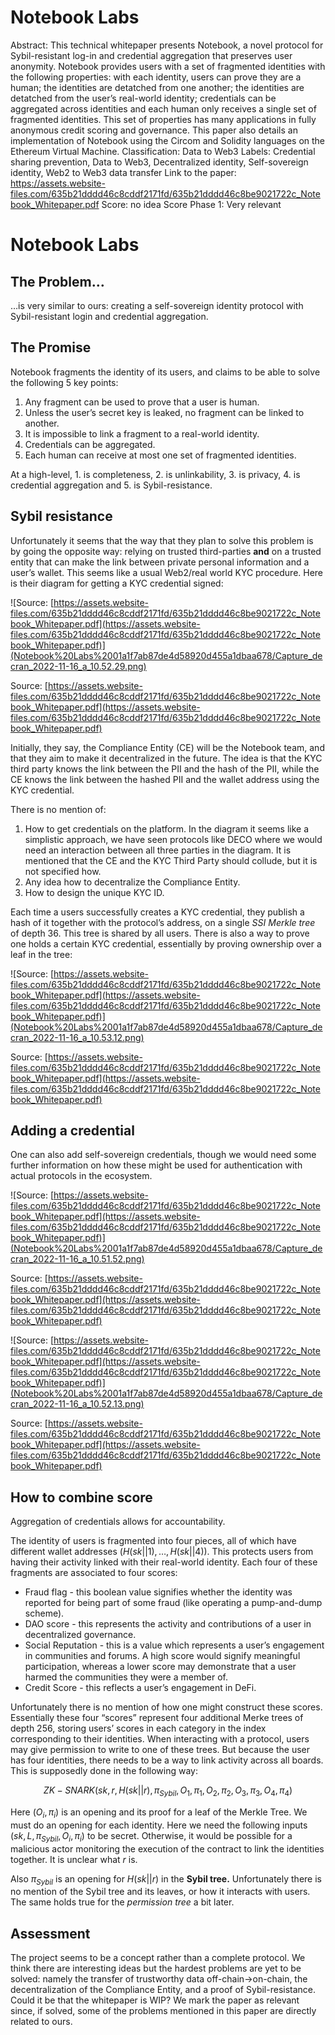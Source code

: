 # Notebook Labs

Abstract: This technical whitepaper presents Notebook, a novel protocol for Sybil-resistant log-in and credential aggregation that preserves user anonymity. Notebook provides users with a set of fragmented identities with the following properties: with each identity, users can prove they are a human; the identities are detatched from one another; the identities are detatched from the user’s real-world identity; credentials can be aggregated across identities and each human only receives a single set of fragmented identities. This set of properties has many applications in fully anonymous credit scoring and governance. This paper also details an implementation of Notebook using the Circom and Solidity languages on the Ethereum Virtual Machine.
Classification: Data to Web3
Labels: Credential sharing prevention, Data to Web3, Decentralized identity, Self-sovereign identity, Web2 to Web3 data transfer
Link to the paper: https://assets.website-files.com/635b21dddd46c8cddf2171fd/635b21dddd46c8be9021722c_Notebook_Whitepaper.pdf
Score: no idea
Score Phase 1: Very relevant

# Notebook Labs

## The Problem…

…is very similar to ours: creating a self-sovereign identity protocol with Sybil-resistant login and credential aggregation. 

## The Promise

Notebook fragments the identity of its users, and claims to be able to solve the following 5 key points:

1. Any fragment can be used to prove that a user is human.
2. Unless the user’s secret key is leaked, no fragment can be linked to another.
3. It is impossible to link a fragment to a real-world identity.
4. Credentials can be aggregated.
5. Each human can receive at most one set of fragmented identities. 

At a high-level, 1. is completeness, 2. is unlinkability, 3. is privacy, 4. is credential aggregation and 5. is Sybil-resistance. 

## Sybil resistance

Unfortunately it seems that the way that they plan to solve this problem is by going the  opposite way: relying on trusted third-parties **and** on a trusted entity that can make the link between private personal information and a user’s wallet. This seems like a usual Web2/real world KYC procedure. Here is their diagram for getting a KYC credential signed:

![Source: [https://assets.website-files.com/635b21dddd46c8cddf2171fd/635b21dddd46c8be9021722c_Notebook_Whitepaper.pdf](https://assets.website-files.com/635b21dddd46c8cddf2171fd/635b21dddd46c8be9021722c_Notebook_Whitepaper.pdf)](Notebook%20Labs%2001a1f7ab87de4d58920d455a1dbaa678/Capture_decran_2022-11-16_a_10.52.29.png)

Source: [https://assets.website-files.com/635b21dddd46c8cddf2171fd/635b21dddd46c8be9021722c_Notebook_Whitepaper.pdf](https://assets.website-files.com/635b21dddd46c8cddf2171fd/635b21dddd46c8be9021722c_Notebook_Whitepaper.pdf)

Initially, they say, the Compliance Entity (CE) will be the Notebook team, and that they aim to make it decentralized in the future. The idea is that the KYC third party knows the link between the PII and the hash of the PII, while the CE knows the link between the hashed PII and the wallet address using the KYC credential. 

There is no mention of:

1. How to get credentials on the platform. In the diagram it seems like a simplistic approach, we have seen protocols like DECO where we would need an interaction between all three parties in the diagram. It is mentioned that the CE and the KYC Third Party should collude, but it is not specified how. 
2. Any idea how to decentralize the Compliance Entity. 
3. How to design the unique KYC ID. 

Each time a users successfully creates a KYC credential, they publish a hash of it together with the protocol’s address, on a single *SSI Merkle tree* of depth 36. This tree is shared by all users. There is also a way to prove one holds a certain KYC credential, essentially by proving ownership over a leaf in the tree:

![Source: [https://assets.website-files.com/635b21dddd46c8cddf2171fd/635b21dddd46c8be9021722c_Notebook_Whitepaper.pdf](https://assets.website-files.com/635b21dddd46c8cddf2171fd/635b21dddd46c8be9021722c_Notebook_Whitepaper.pdf)](Notebook%20Labs%2001a1f7ab87de4d58920d455a1dbaa678/Capture_decran_2022-11-16_a_10.53.12.png)

Source: [https://assets.website-files.com/635b21dddd46c8cddf2171fd/635b21dddd46c8be9021722c_Notebook_Whitepaper.pdf](https://assets.website-files.com/635b21dddd46c8cddf2171fd/635b21dddd46c8be9021722c_Notebook_Whitepaper.pdf)

## Adding a credential

One can also add self-sovereign credentials, though we would need some further information on how these might be used for authentication with actual protocols in the ecosystem. 

![Source: [https://assets.website-files.com/635b21dddd46c8cddf2171fd/635b21dddd46c8be9021722c_Notebook_Whitepaper.pdf](https://assets.website-files.com/635b21dddd46c8cddf2171fd/635b21dddd46c8be9021722c_Notebook_Whitepaper.pdf)](Notebook%20Labs%2001a1f7ab87de4d58920d455a1dbaa678/Capture_decran_2022-11-16_a_10.51.52.png)

Source: [https://assets.website-files.com/635b21dddd46c8cddf2171fd/635b21dddd46c8be9021722c_Notebook_Whitepaper.pdf](https://assets.website-files.com/635b21dddd46c8cddf2171fd/635b21dddd46c8be9021722c_Notebook_Whitepaper.pdf)

![Source: [https://assets.website-files.com/635b21dddd46c8cddf2171fd/635b21dddd46c8be9021722c_Notebook_Whitepaper.pdf](https://assets.website-files.com/635b21dddd46c8cddf2171fd/635b21dddd46c8be9021722c_Notebook_Whitepaper.pdf)](Notebook%20Labs%2001a1f7ab87de4d58920d455a1dbaa678/Capture_decran_2022-11-16_a_10.52.13.png)

Source: [https://assets.website-files.com/635b21dddd46c8cddf2171fd/635b21dddd46c8be9021722c_Notebook_Whitepaper.pdf](https://assets.website-files.com/635b21dddd46c8cddf2171fd/635b21dddd46c8be9021722c_Notebook_Whitepaper.pdf)

## How to combine score

Aggregation of credentials allows for accountability. 

The identity of users is fragmented into four pieces, all of which have different wallet addresses ($H(sk||1), \dots, H(sk||4)$). This protects users from having their activity linked with their real-world identity. Each four of these fragments are associated to four scores:

- Fraud flag - this boolean value signifies whether the identity was reported for being part of some fraud (like operating a pump-and-dump scheme).
- DAO score - this represents the activity and contributions of a user in decentralized governance.
- Social Reputation - this is a value which represents a user’s engagement in communities and forums. A high score would signify meaningful participation, whereas a lower score may demonstrate that a user harmed the communities they were a member of.
- Credit Score - this reflects a user’s engagement in DeFi.

Unfortunately there is no mention of how one might construct these scores. Essentially these four “scores” represent four additional Merke trees of depth 256, storing users’ scores in each category in the index corresponding to their identities. When interacting with a protocol, users may give permission to write to one of these trees. But because the user has four identities, there needs to be a way to link activity across all boards. This is supposedly done in the following way:

$$
ZK-SNARK(sk, r, H(sk||r),\pi_{Sybil}, O_1, \pi_1, O_2,\pi_2, O_3, \pi_3, O_4, \pi_4)
$$

Here $(O_i,π_i)$ is an opening and its proof for a leaf of the Merkle Tree. We must do an opening for each identity. Here we need the following inputs  $(sk, L, π_{Sybil}, O_i, π_i)$ to be secret. Otherwise, it would be possible for a malicious actor monitoring the execution of the contract to link the identities together. It is unclear what $r$  is. 

Also $\pi_{Sybil}$ is an opening for $H(sk||r)$ in the ************Sybil tree.************ Unfortunately there is no mention of the Sybil tree and its leaves, or how it interacts with users. The same holds true for the *permission tree* a bit later. 

## Assessment

The project seems to be a concept rather than a complete protocol. We think there are interesting ideas but the hardest problems are yet to be solved: namely the transfer of trustworthy data off-chain→on-chain, the decentralization of the Compliance Entity, and a proof of Sybil-resistance. Could it be that the whitepaper is WIP? We mark the paper as relevant since, if solved, some of the problems mentioned in this paper are directly related to ours.